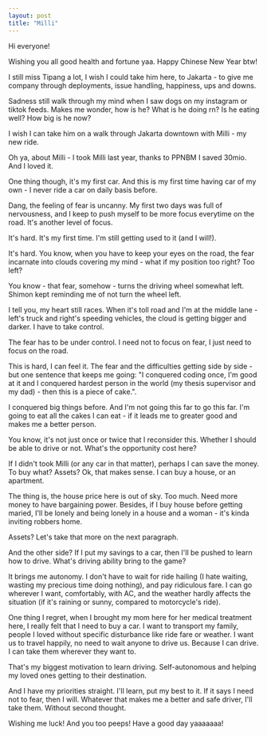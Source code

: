```yaml
---
layout: post
title: "Milli"
--- 
```


Hi everyone!

Wishing you all good health and fortune yaa. Happy Chinese New Year btw!

I still miss Tipang a lot, I wish I could take him here, to Jakarta - to give me company through deployments, issue handling, happiness, ups and downs.

Sadness still walk through my mind when I saw dogs on my instagram or tiktok feeds. Makes me wonder, how is he? What is he doing rn? Is he eating well? How big is he now?

I wish I can take him on a walk through Jakarta downtown with Milli - my new ride.

Oh ya, about Milli - I took Milli last year, thanks to PPNBM I saved 30mio. And I loved it.

One thing though, it's my first car. And this is my first time having car of my own - I never ride a car on daily basis before.

Dang, the feeling of fear is uncanny. My first two days was full of nervousness, and I keep to push myself to be more focus everytime on the road. It's another level of focus.

It's hard. It's my first time. I'm still getting used to it (and I will!).

It's hard. You know, when you have to keep your eyes on the road, the fear incarnate into clouds covering my mind - what if my position too right? Too left?

You know - that fear, somehow - turns the driving wheel somewhat left. Shimon kept reminding me of not turn the wheel left.

I tell you, my heart still races. When it's toll road and I'm at the middle lane - left's truck and right's speeding vehicles, the cloud is getting bigger and darker. I have to take control.

The fear has to be under control. I need not to focus on fear, I just need to focus on the road.

This is hard, I can feel it. The fear and the difficulties getting side by side - but one sentence that keeps me going: "I conquered coding once, I'm good at it and I conquered hardest person in the world (my thesis supervisor and my dad) - then this is a piece of cake.".

I conquered big things before. And I'm not going this far to go this far. I'm going to eat all the cakes I can eat - if it leads me to greater good and makes me a better person.

You know, it's not just once or twice that I reconsider this. Whether I should be able to drive or not. What's the opportunity cost here?

If I didn't took Milli (or any car in that matter), perhaps I can save the money. To buy what? Assets? Ok, that makes sense. I can buy a house, or an apartment.

The thing is, the house price here is out of sky. Too much. Need more money to have bargaining power. Besides, if I buy house before getting maried, I'll be lonely and being lonely in a house and a woman - it's kinda inviting robbers home.

Assets? Let's take that more on the next paragraph.

And the other side? If I put my savings to a car, then I'll be pushed to learn how to drive. What's driving ability bring to the game?

It brings me autonomy. I don't have to wait for ride hailing (I hate waiting, wasting my precious time doing nothing), and pay ridiculous fare. I can go wherever I want, comfortably, with AC, and the weather hardly affects the situation (if it's raining or sunny, compared to motorcycle's ride).

One thing I regret, when I brought my mom here for her medical treatment here, I really felt that I need to buy a car. I want to transport my family, people I loved without specific disturbance like ride fare or weather. I want us to travel happily, no need to wait anyone to drive us. Because I can drive. I can take them wherever they want to.

That's my biggest motivation to learn driving. Self-autonomous and helping my loved ones getting to their destination.

And I have my priorities straight. I'll learn, put my best to it. If it says I need not to fear, then I will. Whatever that makes me a better and safe driver, I'll take them. Without second thought.

Wishing me luck! And you too peeps! Have a good day yaaaaaaa!